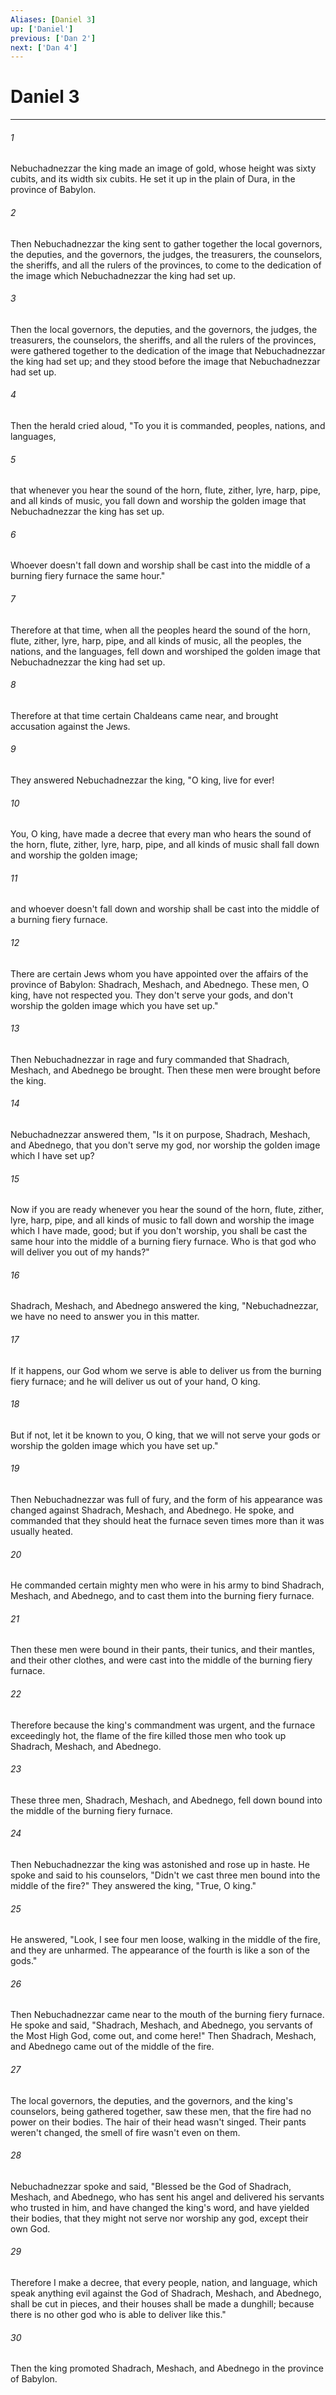 ```yaml
---
Aliases: [Daniel 3]
up: ['Daniel']
previous: ['Dan 2']
next: ['Dan 4']
---
```

# Daniel 3
***





###### 1 

Nebuchadnezzar the king made an image of gold, whose height was sixty cubits, and its width six cubits. He set it up in the plain of Dura, in the province of Babylon. 



###### 2 

Then Nebuchadnezzar the king sent to gather together the local governors, the deputies, and the governors, the judges, the treasurers, the counselors, the sheriffs, and all the rulers of the provinces, to come to the dedication of the image which Nebuchadnezzar the king had set up. 



###### 3 

Then the local governors, the deputies, and the governors, the judges, the treasurers, the counselors, the sheriffs, and all the rulers of the provinces, were gathered together to the dedication of the image that Nebuchadnezzar the king had set up; and they stood before the image that Nebuchadnezzar had set up. 



###### 4 

Then the herald cried aloud, "To you it is commanded, peoples, nations, and languages, 



###### 5 

that whenever you hear the sound of the horn, flute, zither, lyre, harp, pipe, and all kinds of music, you fall down and worship the golden image that Nebuchadnezzar the king has set up. 



###### 6 

Whoever doesn't fall down and worship shall be cast into the middle of a burning fiery furnace the same hour." 



###### 7 

Therefore at that time, when all the peoples heard the sound of the horn, flute, zither, lyre, harp, pipe, and all kinds of music, all the peoples, the nations, and the languages, fell down and worshiped the golden image that Nebuchadnezzar the king had set up. 



###### 8 

Therefore at that time certain Chaldeans came near, and brought accusation against the Jews. 



###### 9 

They answered Nebuchadnezzar the king, "O king, live for ever! 



###### 10 

You, O king, have made a decree that every man who hears the sound of the horn, flute, zither, lyre, harp, pipe, and all kinds of music shall fall down and worship the golden image; 



###### 11 

and whoever doesn't fall down and worship shall be cast into the middle of a burning fiery furnace. 



###### 12 

There are certain Jews whom you have appointed over the affairs of the province of Babylon: Shadrach, Meshach, and Abednego. These men, O king, have not respected you. They don't serve your gods, and don't worship the golden image which you have set up." 



###### 13 

Then Nebuchadnezzar in rage and fury commanded that Shadrach, Meshach, and Abednego be brought. Then these men were brought before the king. 



###### 14 

Nebuchadnezzar answered them, "Is it on purpose, Shadrach, Meshach, and Abednego, that you don't serve my god, nor worship the golden image which I have set up? 



###### 15 

Now if you are ready whenever you hear the sound of the horn, flute, zither, lyre, harp, pipe, and all kinds of music to fall down and worship the image which I have made, good; but if you don't worship, you shall be cast the same hour into the middle of a burning fiery furnace. Who is that god who will deliver you out of my hands?" 



###### 16 

Shadrach, Meshach, and Abednego answered the king, "Nebuchadnezzar, we have no need to answer you in this matter. 



###### 17 

If it happens, our God whom we serve is able to deliver us from the burning fiery furnace; and he will deliver us out of your hand, O king. 



###### 18 

But if not, let it be known to you, O king, that we will not serve your gods or worship the golden image which you have set up." 



###### 19 

Then Nebuchadnezzar was full of fury, and the form of his appearance was changed against Shadrach, Meshach, and Abednego. He spoke, and commanded that they should heat the furnace seven times more than it was usually heated. 



###### 20 

He commanded certain mighty men who were in his army to bind Shadrach, Meshach, and Abednego, and to cast them into the burning fiery furnace. 



###### 21 

Then these men were bound in their pants, their tunics, and their mantles, and their other clothes, and were cast into the middle of the burning fiery furnace. 



###### 22 

Therefore because the king's commandment was urgent, and the furnace exceedingly hot, the flame of the fire killed those men who took up Shadrach, Meshach, and Abednego. 



###### 23 

These three men, Shadrach, Meshach, and Abednego, fell down bound into the middle of the burning fiery furnace. 



###### 24 

Then Nebuchadnezzar the king was astonished and rose up in haste. He spoke and said to his counselors, "Didn't we cast three men bound into the middle of the fire?" They answered the king, "True, O king." 



###### 25 

He answered, "Look, I see four men loose, walking in the middle of the fire, and they are unharmed. The appearance of the fourth is like a son of the gods." 



###### 26 

Then Nebuchadnezzar came near to the mouth of the burning fiery furnace. He spoke and said, "Shadrach, Meshach, and Abednego, you servants of the Most High God, come out, and come here!" Then Shadrach, Meshach, and Abednego came out of the middle of the fire. 



###### 27 

The local governors, the deputies, and the governors, and the king's counselors, being gathered together, saw these men, that the fire had no power on their bodies. The hair of their head wasn't singed. Their pants weren't changed, the smell of fire wasn't even on them. 



###### 28 

Nebuchadnezzar spoke and said, "Blessed be the God of Shadrach, Meshach, and Abednego, who has sent his angel and delivered his servants who trusted in him, and have changed the king's word, and have yielded their bodies, that they might not serve nor worship any god, except their own God. 



###### 29 

Therefore I make a decree, that every people, nation, and language, which speak anything evil against the God of Shadrach, Meshach, and Abednego, shall be cut in pieces, and their houses shall be made a dunghill; because there is no other god who is able to deliver like this." 



###### 30 

Then the king promoted Shadrach, Meshach, and Abednego in the province of Babylon.
